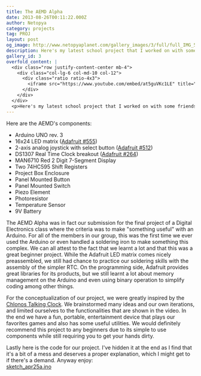 ```yaml
---
title: The AEMD Alpha
date: 2013-08-26T00:11:22.000Z
author: Netopya
category: projects
tag: PROJ
layout: post
og_image: http://www.netopyaplanet.com/gallery_images/3/full/full_IMG_5781.JPG
description: Here's my latest school project that I worked on with some friends, the Arduino Entertainment Multimedia Device. It's a completely portable Arduino powered LED matrix with a bunch of bells and whistles allowing it to live up to its name. Checkout my video above or continue on for more information and a gallery of shots.
gallery_id: 3
overfold_content: |
  <div class="row justify-content-center mb-4">
    <div class="col-lg-6 col-md-10 col-12">
      <div class="ratio ratio-4x3">
        <iframe src="https://www.youtube.com/embed/at5guVKc1LE" title="AEMD Alpha Demo Video" allowfullscreen></iframe>
      </div>
    </div>
  </div>
  <p>Here's my latest school project that I worked on with some friends, the Arduino Entertainment Multimedia Device. It's a completely portable Arduino powered LED matrix with a bunch of bells and whistles allowing it to live up to its name. Checkout my video above or continue on for more information and a gallery of shots.</p>
---
```


<p>Here are the AEMD's components:
<ul>
<li>Arduino UNO rev. 3</li>
<li>16x24 LED matrix (<a href="http://www.adafruit.com/products/555">Adafruit #555</a>)</li>
<li>2-axis analog joystick with select button (<a href="http://www.adafruit.com/products/512">Adafruit #512</a>)</li>
<li>DS1307 Real Time Clock breakout (<a href="http://www.adafruit.com/products/264">Adafruit #264</a>)</li>
<li>MAN6710 Red 2 Digit 7-Segment Display</li>
<li>Two 74HC595 Shift Registers</li>
<li>Project Box Enclosure</li>
<li>Panel Mounted Button</li>
<li>Panel Mounted Switch</li>
<li>Piezo Element</li>
<li>Photoresistor</li>
<li>Temperature Sensor</li>
<li>9V Battery</li>
</ul></p>
<p>The AEMD Alpha was in fact our submission for the final project of a Digital Electronics class where the criteria was to make "something useful" with an Arduino. For all of the members in our group, this was the first time we ever used the Arduino or even handled a soldering iron to make something this complex. We can all attest to the fact that we learnt a lot and that this was a great beginner project. While the Adafruit LED matrix comes nicely preassembled, we still had chance to practice our soldering skills with the assembly of the simpler RTC. On the programming side, Adafruit provides great libraries for its products, but we still learnt a lot about memory management on the Arduino and even using binary operation to simplify coding among other things.</p> 
    <p>For the conceptualization of our project, we were greatly inspired by the <a href="https://code.google.com/p/chlonos/">Chlonos Talking Clock</a>. We brainstormed many ideas and our own iterations, and limited ourselves to the functionalities that are shown in the video. In the end we have a fun, portable, entertainment device that plays our favorites games and also has some useful utilities. We would definitely recommend this project to any beginners due to its simple to use components while still requiring you to get your hands dirty.</p>
<p>Lastly here is the code for our project. I've hidden it at the end as I find that it's a bit of a mess and deserves a proper explanation, which I might get to if there's a demand. Anyway enjoy: </br><a href="http://www.netopyaplanet.com/article_code/sketch_apr25a.ino">sketch_apr25a.ino</a></p>